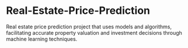 # Real-Estate-Price-Prediction
Real estate price prediction project  that uses models and algorithms, facilitating accurate property valuation and investment decisions through machine learning techniques.
